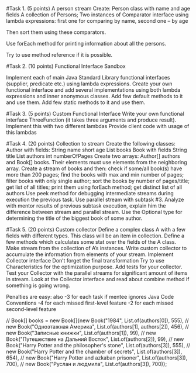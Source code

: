 #Task 1. (5 points) A person stream
Create:
Person class with name and age fields
A collection of Persons;
Two instances of Comparator<Person> interface using lambda expressions: first one for comparing by name, second one – by age
 
Then sort them using these comparators.
 
Use forEach method for printing information about all the persons. 
 
Try to use method reference if it is possible.
 
#Task 2. (10 points) Functional Interface Sandbox
 
Implement each of main Java Standard Library functional interfaces (supplier, predicate etc.) using lambda expressions.
Create your own functional interface and add several implementations using both lambda expressions and inner anonymous classes.
Add few default methods to it and use them.
Add few static methods to it and use them. 
 
#Task 3. (5 points) Custom Functional Interface
Write your own functional interface ThreeFunction (it takes three arguments and produce result).
Implement this with two different lambdas
Provide client code with usage of this lambdas
 
 
#Task 4. (20 points) Collection to stream
Create the following classes:
Author with fields: 
String name
short age
List<Book> books
Book with fields
String title
List<Author> authors
int numberOfPages
Create two arrays: Author[] authors and Book[] books. Their elements must use elements from the neighboring array.
Create a stream of books and then:
check if some/all book(s) have more than 200 pages;
find the books with max and min number of pages;
filter books with only single author;
sort the books by number of pages/title;
get list of all titles;
print them using forEach method;
get distinct list of all authors
Use peek method for debugging intermediate streams during execution the previous task.
Use parallel stream with subtask #3.
Analyze with mentor results of previous subtask execution, explain him the difference between stream and parallel stream.
Use the Optional type for determining the title of the biggest book of some author.

#Task 5. (20 points) Custom collector
Define a complex class A with a few fields with different types. This class will be an item in collection.
Define a few methods which calculates some stat over the fields of the A class.
Make stream from the collection of A’s instances.
Write custom collector to accumulate the information from elements of your stream.
Implement Collector interface
Don’t forget the final transformation
Try to use Characteristics for the optimization purpose.
Add tests for your collector.
Test your Collector with the parallel streams for significant amount of items in stream.
Look at the Collector interface and read about combine method if something is going wrong.

Penalties are easy: 
also -3 for each task if mentee ignores Java Code Conventions
-4 for each missed first-level feature
-2 for each missed second-level feature


//        Book[] books = new Book[]{new Book("1984", List.of(authors[0]), 555),
//                new Book("Одноэтажная Америка", List.of(authors[1], authors[2]), 456),
//                new Book("Записные книжки", List.of(authors[1]), 99),
//                new Book("Путешествие на Дальний Восток", List.of(authors[2]), 99),
//                new Book("Harry Potter and the philosopher's stone", List.of(authors[3]), 555),
//                new Book("Harry Potter and the chamber of secrets", List.of(authors[3]), 654),
//                new Book("Harry Potter and azkaban prisoner", List.of(authors[3]), 700),
//                new Book("Руслан и людмила", List.of(authors[3]), 700)};